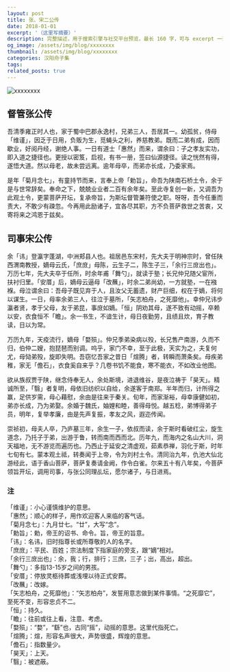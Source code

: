 ```yaml
---
layout: post
title: 张、宋二公传
date: 2018-01-01
excerpt: '（这里写摘要）'
description: 完整描述，用于搜索引擎与社交平台预览，最长 160 字，可与 excerpt 一致
og_image: /assets/img/blog/xxxxxxxx
thumbnail: /assets/img/blog/xxxxxxxx
categories: 汉阳舟子集
tags: 
related_posts: true
---
```


<img src="/assets/img/blog/xxxxxxxx" alt="xxxxxxxx">

## 督管张公传

吾清季雍正时人也，家于蜀中巴郡永逸村，兄弟三人，吾居其一。幼孤贫，侍母「维谨」，因乏于日用，负贩为生，觅蝇头之利，养慈教弟。既而二弟有成，因而歇业，好阅丹经，谢绝人事。一日有道士「惠然」而来，谓余曰：子之孝友实功，即入道之捷径也。更授以密笈，启视，有书一册，签曰仙源捷径。读之恍然有得，遂悟大道。然以母老，故未尝远离。逾年母卒，而弟亦长成，乃委家焉。

是年「菊月念七」，有童持节而来，言奉上帝「勅旨」，命吾为陕南石桥土令，余于是与世常辞矣。奉命之下，兢兢业业者二百有余年矣。至此寺复创一新，又调吾为此观土令，更蒙菩萨开坛，复承帝旨，为斯坛督管兼符使之职。呀呀，吾今任重而责大，不敢少有疎忽。今再用此励诸子，宜各尽其职，方不负菩萨救世之苦衷，又寄将来之鸿恩于兹矣。

## 司事宋公传

余「讳」登瀛字蓬湖，中洲郏县人也。祖居邑东宋村，先大夫于明神宗时，曾任陕西渭南教授，嫡母云氏，「庶庻」母陈，云生子二，陈生子三，「余行三庻出也」。万历七年，先大夫卒于任所，时余年甫「舞勺」，就读于塾；长兄仲兄随父宦所，扶衬归里。「安厝」后，嫡母云逼母「改蘸」，时余二弟尚幼，一方就塾，一在襁褓。母泣谓余曰：吾母子既见弃于人，且汝父无蓄遗，财产巨细，权在于嫡，将何以谋生。一日，母率余弟三人，往泣于墓所，「矢志柏舟，之死靡他」。幸仲兄讳步瀛者贤，孝于父母，友于弟昆，事庻如嫡。「恒」阴劝其母，遂不致有动摇，卒赖以安，衣食恒不「瞻」。余一书生，不谙生计，母日夜勤劳，且绩且炊，育子教读，日以为常。

万历九年，天疫流行，嫡母「婺殒」。仲兄季弟染病以殁，长兄售产南游，久而不归，伯仲二嫂，抱琵琶而别调。呜乎，家门不幸，至于此极，天实为之，夫复何尤，母恸弟殁，旋即失明。吾窃忆吾家之昔日「煊腾」者，转瞬而萧条矣。母疾弟稚，家无「儋石」，衣食奚自来乎？几卷书饥不能食，寒不能衣，不如改业他图。

欲从族叔贾于陕，继念侍奉无人，余处斯境，进退维谷，是夜泣祷于「昊天」。精诚所至，「翳」者复明，母依旧纺织以自给，余遂客于南郑。半年而归，计所得之赢，足供岁需，母心藉慰，余由是往来于秦关。旬年，而家渐裕，母幸康健如初，弟亦长成，乃为弟娶。余婚于魏氏，妯娌和睦，善得母悦。越五稔，弟博得弟子员，明年，复举孝廉，由是先声复振，孝友之风，遐迩传闻。

崇祯初，母夫人卒，乃庐墓三年，余生一子，依叔而读，余于斯时看破红尘，旋生道念，乃托子于弟，出游于鲁，转而南而西而北。历年九，而海内之名山大川，洞天福地，无不游览而遍历也。乃西止于延安之清虚观，茹素恭禅，羽化于斯，时年七旬有七。蒙本观土祗，转奏闻于上帝，令为刘村土令。清同治九年，仇池大仙北游经此，语于香山菩萨，菩萨复奏请金阙，作令白雀。尔来五十有八年矣，今菩萨领旨开坛，调用司事，与张公同理乩坛，愿尔诸子，与日进焉。

### 注

「维谨」：小心谨慎维护的意思。  
「惠然」：顺心的样子，用作欢迎客人来临的客气话。  
「菊月念七」：九月廿七。“廿”，大写“念”。  
「勅旨」：勅，帝王的诏书、命令。旨，帝王的旨意。  
「讳」：名讳，旧时指尊长或所尊敬的人的名字。  
「庶庻」：平民、百姓；宗法制度下指家庭的旁支，跟“嫡”相对。  
「余行三庻出也」：余，我；行，排行；三庶，三子；出，高出，超出。  
「舞勺」：多指13-15岁之间的男孩。  
「安厝」：停放灵柩待葬或浅埋以待正式安葬。  
「改蘸」：改嫁。  
「矢志柏舟，之死靡他」：“矢志柏舟”，发誓用意志做到某件事情。“之死靡它”，至死不变，形容忠贞不二。  
「恒」：持久。  
「瞻」：往前或往上看，注意、考虑。  
「婺殒」：“婺”，“繇”也，古同“摇”，动摇的意思。这里代指死亡。  
「煊腾」：煊，形容名声很大，声势很盛，辉煌的意思。  
「儋石」：指数量少。  
「昊天」：上天。  
「翳」：被遮蔽。